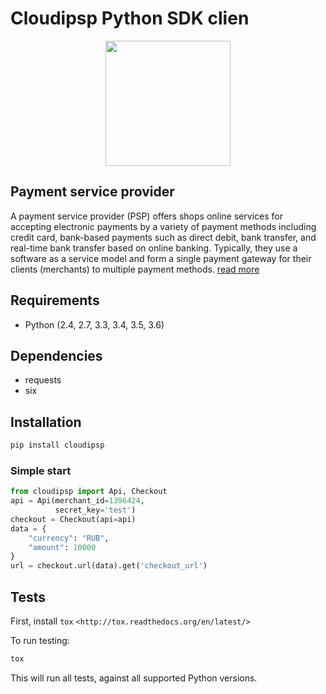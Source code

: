 # Cloudipsp Python SDK clien

<p align="center">
  <img width="200" height="200" src="https://avatars0.githubusercontent.com/u/15383021?s=200&v=4">
</p>

## Payment service provider
A payment service provider (PSP) offers shops online services for accepting electronic payments by a variety of payment methods including credit card, bank-based payments such as direct debit, bank transfer, and real-time bank transfer based on online banking. Typically, they use a software as a service model and form a single payment gateway for their clients (merchants) to multiple payment methods. 
[read more](https://en.wikipedia.org/wiki/Payment_service_provider)

Requirements
------------
- Python (2.4, 2.7, 3.3, 3.4, 3.5, 3.6)

Dependencies
------------
- requests
- six

Installation
------------
```bash
pip install cloudipsp
```
### Simple start

```python
from cloudipsp import Api, Checkout
api = Api(merchant_id=1396424,
          secret_key='test')
checkout = Checkout(api=api)
data = {
    "currency": "RUB",
    "amount": 10000
}
url = checkout.url(data).get('checkout_url')
```

Tests
-----------------
First, install `tox` `<http://tox.readthedocs.org/en/latest/>`

To run testing:

```bash
tox
```

This will run all tests, against all supported Python versions.